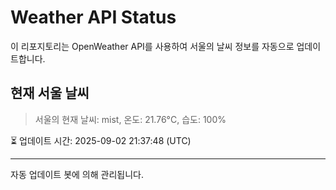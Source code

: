 
# Weather API Status

이 리포지토리는 OpenWeather API를 사용하여 서울의 날씨 정보를 자동으로 업데이트합니다.

## 현재 서울 날씨
> 서울의 현재 날씨: mist, 온도: 21.76°C, 습도: 100%

⏳ 업데이트 시간: 2025-09-02 21:37:48 (UTC)

---
자동 업데이트 봇에 의해 관리됩니다.
